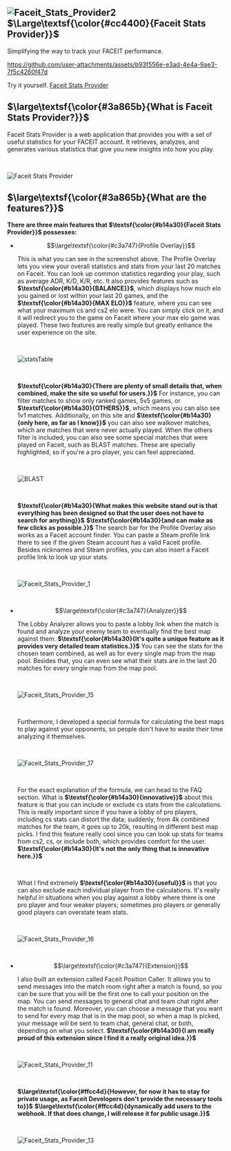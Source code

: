 ## ![Faceit_Stats_Provider2](https://github.com/user-attachments/assets/24e97d69-b774-4194-882c-671c8a964664) $\Large\textsf{\color{#cc4400}{Faceit Stats Provider}}$
Simplifying the way to track your FACEIT performance. <br>

https://github.com/user-attachments/assets/b93f556e-e3ad-4e4a-9ae3-7f5c4260f47d

Try it yourself. [Faceit Stats Provider](https://github.com/MAJDER0)
<br>

## $\large\textsf{\color{#3a865b}{What is Faceit Stats Provider?}}$
Faceit Stats Provider is a web application that provides you with a set of useful statistics for your FACEIT account. It retrieves, analyzes, and generates various statistics that give you new insights into how you play.

<br>

![Faceit Stats Provider](https://github.com/user-attachments/assets/9142be13-f0df-4f52-b1af-48e23202d657)

## $\large\textsf{\color{#3a865b}{What are the features?}}$
**There are three main features that $\textsf{\color{#b14a30}{Faceit Stats Provider}}$ possesses:**

+ $$\large\textsf{\color{#c3a747}{Profile Overlay}}$$ 
  
    This is what you can see in the screenshot above. The Profile Overlay lets you view your overall statistics and stats from your last 20 matches on Faceit. You can look up common statistics regarding your play, such as average ADR, K/D, K/R, etc. It also provides features such as  **$\textsf{\color{#b14a30}{BALANCE}}$**, which displays how much elo you gained or lost within your last 20 games, and the  **$\textsf{\color{#b14a30}{MAX ELO}}$** feature, where you can see what your maximum cs
    and cs2 elo were. You can simply click on it, and it will redirect you to the game on Faceit where your max elo game was played. These two features are really simple but greatly enhance the user experience on the site.

    <br>
    
    ![statsTable](https://github.com/user-attachments/assets/4c23bcf2-ba6f-4982-a0b5-9c38f4424d91)

    <br>
    
    **$\textsf{\color{#b14a30}{There are plenty of small details that, when combined, make the site so useful for users.}}$** For instance, you can filter matches to show only ranked games, 5v5 games, or  **$\textsf{\color{#b14a30}{OTHERS}}$**, which means you can also see 1v1 matches. Additionally, on this site and **$\textsf{\color{#b14a30}{only here, as far as I know}}$** you can also see walkover matches, which are matches that were never actually played. When the others filter is included, you can also see some special matches that were played on Faceit, such as BLAST matches. These are specially highlighted, so if you're a pro player, you can feel appreciated.
  
  <br>
  
  ![BLAST](https://github.com/user-attachments/assets/f4cc8543-427e-4d5c-8269-f9db866d2f9f)

  <br>
    
  **$\textsf{\color{#b14a30}{What makes this website stand out is that everything has been designed so that the user does not have to search for anything}}$**
   **$\textsf{\color{#b14a30}{and can make as few clicks as possible.}}$** 
  The search bar for the Profile Overlay also works as a Faceit account finder. You can paste a Steam profile link there to see if the given Steam account has a valid Faceit profile. Besides nicknames and Steam profiles, you can also insert a Faceit profile link to look up your stats.

  <br>

    ![Faceit_Stats_Provider_1](https://github.com/user-attachments/assets/0b5cff72-beba-440d-a25c-29987ff4df22)

  <br>
+ $$\large\textsf{\color{#c3a747}{Analyzer}}$$ 
 
    The Lobby Analyzer allows you to paste a lobby link when the match is found and analyze your enemy team to eventually find the best map against them. **$\textsf{\color{#b14a30}{It's quite a unique feature as it provides very detailed team statistics.}}$** You can        see the stats for the chosen team combined, as well as for every single map from the map pool. Besides that, you can even see what their stats are in the last 20 matches for every single map from the map pool.

  
    <br>

     ![Faceit_Stats_Provider_15](https://github.com/user-attachments/assets/2e88dd91-748c-46a5-b059-9ac43bdfbdf8)
  
    <br>

   Furthermore, I developed a special formula for calculating the best maps to play against your opponents, so people don't have to waste their time analyzing it themselves.

    <br>

  ![Faceit_Stats_Provider_17](https://github.com/user-attachments/assets/b8c30fbd-a63e-4287-ba2a-3dfb0d2b1255)
   

    <br>
    
    For the exact explanation of the formula, we can head to the FAQ section. What is **$\textsf{\color{#b14a30}{innovative}}$** about this feature is that you can include or exclude cs
    stats from the calculations. This is really important since if you have a lobby of pro players, including cs
    stats can distort the data; suddenly, from 4k combined matches for the team, it goes up to 20k, resulting in different best map picks. I find this feature really cool since you can look up stats for teams from cs2, cs,
    or include both, which provides comfort for the user. **$\textsf{\color{#b14a30}{It's not the only thing that is innovative here.}}$**

    <br>
    
    What I find extremely **$\textsf{\color{#b14a30}{useful}}$** is that you can also exclude each individual player from the calculations. It's really helpful in situations when you play against a lobby where there is one pro player and four weaker players; sometimes pro players or generally good players can overstate team stats.

    <br>

    ![Faceit_Stats_Provider_16](https://github.com/user-attachments/assets/bf44f17f-9a74-4564-9f7c-cbc036f13a00)


    <br>

+ $$\large\textsf{\color{#c3a747}{Extension}}$$ 
  
  I also built an extension called Faceit Position Caller. It allows you to send messages into the match room right after a match is found, so you can be sure that you will be the first one to call your position on the map. You can send messages to general chat and team chat right after the match is found. Moreover, you can choose a message that you want to send for every map that is in the map pool, so when a map is picked, your message will be sent to team chat, general chat, or both, depending on what you select. **$\textsf{\color{#b14a30}{I am really proud of this extension since I find it a really original idea.}}$**

  <br>

  ![Faceit_Stats_Provider_11](https://github.com/user-attachments/assets/6c901627-57d6-4e0b-a475-7bc2ffb41614)

  <br>
  
  **$\large\textsf{\color{#ffcc4d}{However, for now it has to stay for private usage, as Faceit Developers don't provide the necessary tools to}}$**
  **$\large\textsf{\color{#ffcc4d}{dynamically add users to the webhook. If that does change, I will release it for public usage.}}$**

  <br>
  
  ![Faceit_Stats_Provider_13](https://github.com/user-attachments/assets/9f59855b-31cb-4ee6-bbf7-1360885bfced)
